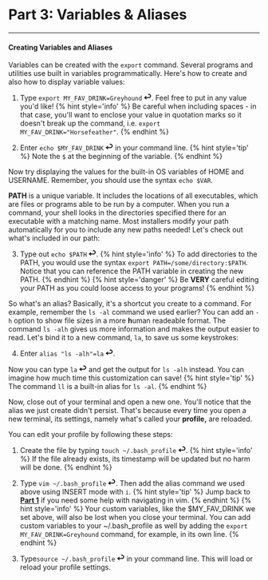 # Part 3: Variables & Aliases

---

#### Creating Variables and Aliases

Variables can be created with the `export` command. Several programs and utilities use built in variables programmatically. Here's how to create and also how to display variable values:

1. Type `export MY_FAV_DRINK=Greyhound` ![](images/enter.png). Feel free to put in any value you'd like!
    {% hint style='info' %}
Be careful when including spaces - in that case, you'll want to enclose your value in quotation marks so it doesn't break up the command, i.e. `export MY_FAV_DRINK="Horsefeather"`.
    {% endhint %}

2. Enter `echo $MY_FAV_DRINK` ![](images/enter.png) in your command line.
    {% hint style='tip' %}
Note the `$` at the beginning of the variable.
    {% endhint %}

  Now try displaying the values for the built-in OS variables of HOME and USERNAME. Remember, you should use the syntax `echo $VAR`.

  **PATH** is a unique variable. It includes the locations of all executables, which are files or programs able to be run by a computer. When you run a command, your shell looks in the directories specified there for an executable with a matching name. Most installers modify your path automatically for you to include any new paths needed! Let's check out what's included in our path:

3. Type out `echo $PATH` ![](images/enter.png).
    {% hint style='info' %}
To add directories to the PATH, you would use the syntax `export PATH=/some/directory:$PATH`. Notice that you can reference the PATH variable in creating the new PATH.
    {% endhint %}
    {% hint style='danger' %}
Be **VERY** careful editing your PATH as you could loose access to your programs!
    {% endhint %}

  So what's an alias? Basically, it's a shortcut you create to a command. For example, remember the `ls -al` command we used earlier? You can add an `-h` option to show file sizes in a more **h**uman readeable format. The command `ls -alh` gives us more information and makes the output easier to read. Let's bind it to a new command, `la`, to save us some keystrokes:

4. Enter `alias "ls -alh"=la` ![](images/enter.png).

  Now you can type `la` ![](images/enter.png) and get the output for `ls -alh` instead. You can imagine how much time this customization can save!
    {% hint style='tip' %}
The command `ll` is a built-in alias for `ls -al`.
    {% endhint %}

  Now, close out of your terminal and open a new one. You'll notice that the alias we just create didn't persist. That's because every time you open a new terminal, its settings, namely what's called your **profile,** are reloaded.

You can edit your profile by following these steps:

1. Create the file by typing `touch ~/.bash_profile` ![](images/enter.png).
    {% hint style='info' %}
If the file already exists, its timestamp will be updated but no harm will be done.
    {% endhint %}

2. Type `vim ~/.bash_profile` ![](images/enter.png). Then add the alias command we used above using INSERT mode with `i`.
    {% hint style='tip' %}
Jump back to [**Part 1**](/part-1-navigation-and-basics.md) if you need some help with navigating in vim.
    {% endhint %}
    {% hint style='info' %}
Your custom variables, like the $MY_FAV_DRINK we set above, will also be lost when you close your terminal. You can add custom variables to your ~/.bash_profile as well by adding the `export MY_FAV_DRINK=Greyhound` command, for example, in its own line.
    {% endhint %}

3. Type`source ~/.bash_profile` ![](images/enter.png) in your command line. This will load or reload your profile settings.
